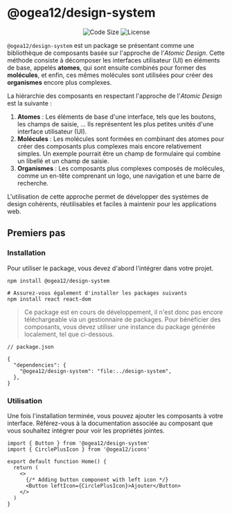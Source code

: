 # @ogea12/design-system

<div align="center">

![Code Size](https://img.shields.io/github/languages/code-size/ogea12/design-system?style=for-the-badge&colorA=4c566a&colorB=ebcb8b&logo=github&logoColor=white)
![License](https://img.shields.io/github/license/ogea12/design-system?style=for-the-badge&colorA=4c566a&colorB=a3be8c)

</div>

`@ogea12/design-system` est un package se présentant comme une bibliothèque de composants basée sur l'approche de l'_Atomic Design_. Cette méthode consiste à décomposer les interfaces utilisateur (UI) en éléments de base, appelés **atomes**, qui sont ensuite combinés pour former des **molécules**, et enfin, ces mêmes molécules sont utilisées pour créer des **organismes** encore plus complexes.

La hiérarchie des composants en respectant l'approche de l'_Atomic Design_ est la suivante :

1. **Atomes** : Les éléments de base d'une interface, tels que les boutons, les champs de saisie, ... Ils représentent les plus petites unités d'une interface utilisateur (UI).
2. **Molécules** : Les molécules sont formées en combinant des atomes pour créer des composants plus complexes mais encore relativement simples. Un exemple pourrait être un champ de formulaire qui combine un libellé et un champ de saisie.
3. **Organismes** : Les composants plus complexes composés de molécules, comme un en-tête comprenant un logo, une navigation et une barre de recherche.

L'utilisation de cette approche permet de développer des systèmes de design cohérents, réutilisables et faciles à maintenir pour les applications web.

## Premiers pas

### Installation

Pour utiliser le package, vous devez d'abord l'intégrer dans votre projet.

```shell
npm install @ogea12/design-system

# Assurez-vous également d'installer les packages suivants
npm install react react-dom
```

> Ce package est en cours de développement, il n'est donc pas encore téléchargeable via un gestionnaire de packages. Pour bénéficier des composants, vous devez utiliser une instance du package générée localement, tel que ci-dessous.

```jsonc
// package.json

{
  "dependencies": {
    "@ogea12/design-system": "file:../design-system",
  },
}
```

### Utilisation

Une fois l'installation terminée, vous pouvez ajouter les composants à votre interface. Référez-vous à la documentation associée au composant que vous souhaitez intégrer pour voir les propriétés jointes.

```tsx
import { Button } from '@ogea12/design-system'
import { CirclePlusIcon } from '@ogea12/icons'

export default function Home() {
  return (
    <>
      {/* Adding button component with left icon */}
      <Button leftIcon={CirclePlusIcon}>Ajouter</Button>
    </>
  )
}
```
